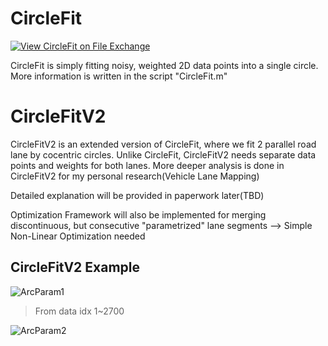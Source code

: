 # CircleFit
[![View CircleFit on File Exchange](https://www.mathworks.com/matlabcentral/images/matlab-file-exchange.svg)](https://www.mathworks.com/matlabcentral/fileexchange/112975-circlefit)

CircleFit is simply fitting noisy, weighted 2D data points into a single circle.
More information is written in the script "CircleFit.m"

# CircleFitV2

CircleFitV2 is an extended version of CircleFit, where we fit 2 parallel road lane by cocentric circles.
Unlike CircleFit, CircleFitV2 needs separate data points and weights for both lanes.
More deeper analysis is done in CircleFitV2 for my personal research(Vehicle Lane Mapping)

Detailed explanation will be provided in paperwork later(TBD)

Optimization Framework will also be implemented for merging discontinuous, but consecutive "parametrized" lane segments --> Simple Non-Linear Optimization needed

## CircleFitV2 Example
![ArcParam1](https://user-images.githubusercontent.com/50237894/173098378-ec0e9892-1b34-4ad5-bb8e-5945d3240cc5.jpg)
> From data idx 1~2700

![ArcParam2](https://user-images.githubusercontent.com/50237894/173098612-d7ec5fd5-252f-4fd6-bdff-e42a19bce54b.jpg)
